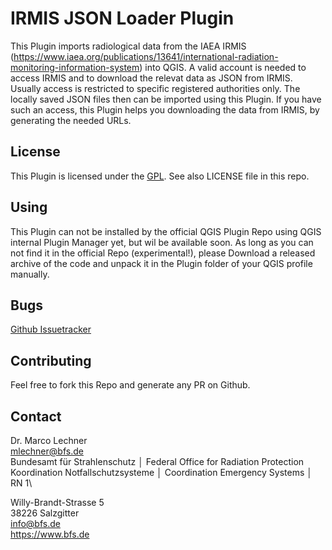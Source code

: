 # IRMIS JSON Loader Plugin

This Plugin imports radiological data from the IAEA IRMIS (<https://www.iaea.org/publications/13641/international-radiation-monitoring-information-system>) into QGIS. A valid account is needed to access IRMIS and to download the relevat data as JSON from IRMIS. Usually access is restricted to specific registered authorities only. The locally saved JSON files then can be imported using this Plugin. If you have such an access, this Plugin helps you downloading the data from IRMIS, by generating the needed URLs.

## License

This Plugin is licensed under the [GPL](http://docs.geoserver.org/latest/en/user/introduction/license.html). See also LICENSE file in this repo.

## Using

This Plugin can not be installed by the official QGIS Plugin Repo using QGIS internal Plugin Manager yet, but wil be available soon. As long as you can not find it in the official Repo (experimental!), please Download a released archive of the code and unpack it in the Plugin folder of your QGIS profile manually.

## Bugs

[Github Issuetracker](https://github.com/OpenBfS/irmis_json_loader/issues)

## Contributing

Feel free to fork this Repo and generate any PR on Github.

## Contact

Dr. Marco Lechner\
mlechner@bfs.de\
Bundesamt für Strahlenschutz │ Federal Office for Radiation Protection\
Koordination Notfallschutzsysteme │ Coordination Emergency Systems │ RN 1\

Willy-Brandt-Strasse 5\
38226 Salzgitter\
info@bfs.de\
<https://www.bfs.de>
